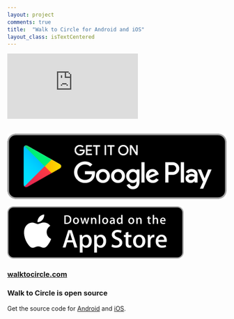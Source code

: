 ```yaml
---
layout: project
comments: true
title:  "Walk to Circle for Android and iOS"
layout_class: isTextCentered
---
```


<div class='embed-container'><iframe src='http://www.youtube.com/embed/HgM9V0K-IWI?rel=0' frameborder='0' allowfullscreen></iframe></div>

<br>

<a href='https://play.google.com/store/apps/details?id=com.evgenii.walktocircle' title='Download Walk to Circle on App Store'><img src='/image/logos/google_play_badge.png' alt='Get Walk to Circle on Google Play' class='isMax200PxWide'></a>

<a href='https://itunes.apple.com/us/app/walk-to-circle/id955310614' title='Download Walk to Circle on App Store'><img src='/image/logos/appstore_badge.png' alt='Download Walk to Circle on App Store' class='isMax200PxWide'></a>

<h3><a href="http://walktocircle.com">walktocircle.com</a><h3>


### Walk to Circle is open source

Get the source code for <a href='https://github.com/evgenyneu/walk-to-circle-android' title='Source code for Walk to Circle Android app'>Android</a> and <a href='https://github.com/evgenyneu/walk-to-circle-ios' title='Source code for Walk to Circle iOS app'>iOS</a>.

